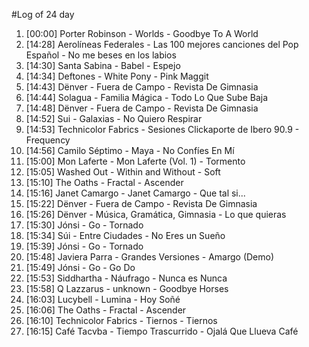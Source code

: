 #Log of 24 day

1. [00:00] Porter Robinson - Worlds - Goodbye To A World
1. [14:28] Aerolíneas Federales - Las 100 mejores canciones del Pop Español - No me beses en los labios
1. [14:30] Santa Sabina - Babel - Espejo
1. [14:34] Deftones - White Pony - Pink Maggit
1. [14:43] Dënver - Fuera de Campo - Revista De Gimnasia
1. [14:44] Solagua - Familia Mágica - Todo Lo Que Sube Baja
1. [14:48] Dënver - Fuera de Campo - Revista De Gimnasia
1. [14:52] Sui - Galaxias - No Quiero Respirar
1. [14:53] Technicolor Fabrics - Sesiones Clickaporte de Ibero 90.9 - Frequency
1. [14:56] Camilo Séptimo - Maya - No Confíes En Mí
1. [15:00] Mon Laferte - Mon Laferte (Vol. 1) - Tormento
1. [15:05] Washed Out - Within and Without - Soft
1. [15:10] The Oaths - Fractal - Ascender
1. [15:16] Janet Camargo - Janet Camargo - Que tal si...
1. [15:22] Dënver - Fuera de Campo - Revista De Gimnasia
1. [15:26] Dënver - Música, Gramática, Gimnasia - Lo que quieras
1. [15:30] Jónsi - Go - Tornado
1. [15:34] Súi - Entre Ciudades - No Eres un Sueño
1. [15:39] Jónsi - Go - Tornado
1. [15:48] Javiera Parra - Grandes Versiones - Amargo (Demo)
1. [15:49] Jónsi - Go - Go Do
1. [15:53] Siddhartha - Náufrago - Nunca es Nunca
1. [15:58] Q Lazzarus - unknown - Goodbye Horses
1. [16:03] Lucybell - Lumina - Hoy Soñé
1. [16:06] The Oaths - Fractal - Ascender
1. [16:10] Technicolor Fabrics - Tiernos - Tiernos
1. [16:15] Café Tacvba - Tiempo Trascurrido - Ojalá Que Llueva Café
